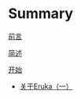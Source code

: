 # Summary

[前言](README.md)

[简述](springcloudjian-shu.md)

[开始](kai-shi.md)

* [关于Eruka（一）](guan-yu-eruka-ff08-yi-ff09.md)



